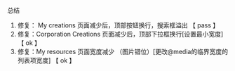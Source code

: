 总结

  1. 修复： My creations 页面减少后，顶部按钮换行，搜索框溢出 【 pass 】
  2. 修复：Corporation Creations 页面减少后，顶部下拉框换行[设置最小宽度] 【 ok 】
  3. 修复：My resources 页面宽度减少 （图片错位）[更改@media的临界宽度的列表项宽度] 【 ok 】